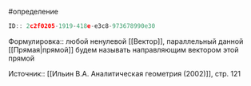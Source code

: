 #определение

```javascript
ID:: 2c2f0205-1919-418e-e3c8-973678990e30
```

Формулировка:: любой ненулевой [[Вектор]], параллельный данной [[Прямая|прямой]] будем называть направляющим вектором этой прямой

Источник:: [[Ильин В.А. Аналитическая геометрия (2002)]], стр. 121